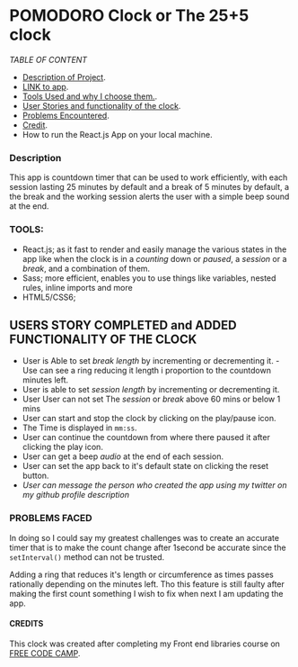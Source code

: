    # POMODORO Clock or The 25+5 clock

*TABLE OF CONTENT*
- [Description of Project](#description).
- [LINK to app](https://yagi91.github.io/pomodoro-clock/).
- [Tools Used and why I choose them.](#tools).
- [User Stories and functionality of the clock](#users-story-completed-and-added-functionality-of-the-clock).
- [Problems Encountered](#problems-faced).
- [Credit](#credits).
- How to run the React.js App on your local machine.

### Description
This app is countdown timer that can be used to work efficiently, with each session lasting 25 minutes by default and a break of 5 minutes by default, a the break and the working session alerts the user with a simple beep sound at the end.

### TOOLS:
- React.js; as it fast to render and easily manage the various states in the app like when the clock is in a *counting* down or *paused*, a *session* or a *break*, and a combination of them.
- Sass; more efficient, enables you to use things like variables,
    nested rules, inline imports and more
- HTML5/CSS6;

## USERS STORY COMPLETED and ADDED FUNCTIONALITY OF THE CLOCK
- User is Able to set *break length* by incrementing or decrementing it.
-Use can see a ring reducing it length i proportion to the countdown minutes left.
- User is able to set *session length* by incrementing or decrementing it.
- User User can not set The *session* or *break* above 60 mins or below 1 mins
- User can start and stop the clock by clicking on the play/pause icon.
- The Time is displayed in `mm:ss`.
- User can continue the countdown from where there paused it after clicking the play icon.
- User can get a beep *audio* at the end of each session.
- User can set the app back to it's default state on clicking the reset button.
- *User can message the person who created the app using my twitter on my github profile description*

### PROBLEMS FACED
In doing so I could say my greatest challenges was to create an accurate timer that is to make the count change after 1second be accurate since the `setInterval()` method can not be trusted.
    
Adding a ring that reduces it's length or circumference as times passes rationally depending on the minutes left. Tho this feature is still faulty after making the first count something I wish to fix when next I am updating the app.

#### CREDITS
This clock was created after completing my Front end libraries course on [FREE CODE CAMP](https://www.freecodecamp.org/).
